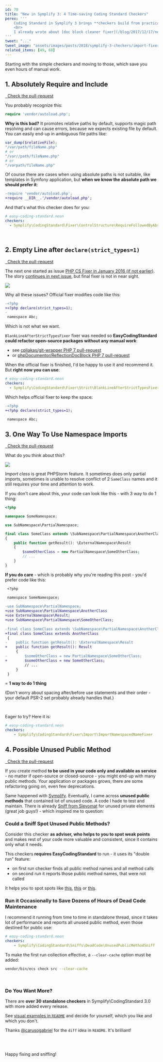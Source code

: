 ```yaml
---
id: 70
title: "New in Symplify 3: 4 Time-saving Coding Standard Checkers"
perex: '''
    Coding Standard in Symplify 3 brings **checkers build from practical use in PHPStorm**. It can do lot of work for you, like add getters, remove trailing spaces, but has still some room for automation and improvement.
    <br>   
    I already wrote about [doc block cleaner fixer](/blog/2017/12/17/new-in-symplify-3-doc-block-cleaner-fixer/) and here 4 more checkers, **that saves you from monkey-typing and let you focus on algorithms**. 
'''
tweet: "..."
tweet_image: "assets/images/posts/2018/symplify-3-checkers/import-fixer.png"
related_items: [49, 68]
---
```


Starting with the simple checkers and moving to those, which save you even hours of manual work.   

## 1. Absolutely Require and Include

<a href="https://github.com/Symplify/Symplify/pull/385" class="btn btn-dark btn-sm mb-3 mt-2">
    <em class="fa fa-github"></em>
    &nbsp;
    Check the pull-request
</a>


You probably recognize this: 

```php
require 'vendor/autoload.php';
```

**Why is this bad?** It promotes relative paths by default, supports magic path resolving and can cause errors, because we expects existing file by default. You can easily end-up in ambiguous file paths like:

```php
var_dump($relativeFile);
"/var/path/fileName.php"
# or
"/var//path/fileName.php"
# or 
"/varpath/fileName.php" 
```


Of course there are cases when using absolute paths is not suitable, like templates in Symfony application, but **when we know the absolute path we should prefer it**: 
 
```diff
-require 'vendor/autoload.php';
+require __DIR__.'/vendor/autoload.php';
```

And that's what this checker does for you:

```yaml
# easy-coding-standard.neon
checkers:
  - Symplify\CodingStandard\Fixer\ControlStructure\RequireFollowedByAbsolutePathFixer
```

<br>

## 2. Empty Line after `declare(strict_types=1)`

<a href="https://github.com/Symplify/Symplify/pull/443" class="btn btn-dark btn-sm mb-3 mt-2">
    <em class="fa fa-github"></em>
    &nbsp;
    Check the pull-request
</a>

The next one started as issue [PHP CS Fixer in January 2016 (if not earlier)](https://github.com/FriendsOfPHP/PHP-CS-Fixer/issues/1793). The story [continues in next issue](https://github.com/FriendsOfPHP/PHP-CS-Fixer/issues/2062), but final fixer is not in near sight. 

<img src="/assets/images/posts/2018/symplify-3-checkers/long-time.png" class="img-thumbnail">

Why all these issues? Official fixer modifies code like this:

```diff
-<?php
+<?php declare(strict_types=1);
-
 namespace Abc;
```

Which is not what we want.
 
`BlankLineAfterStrictTypesFixer` fixer was needed so **EasyCodingStandard could refactor open-source packages without any manual work**: 

- see [cpliakas/git-wrapper PHP 7 pull-request](https://github.com/cpliakas/git-wrapper/pull/137/files)
- or [phpDocumentor/ReflectionDocBlock PHP 7  pull-request](https://github.com/phpDocumentor/ReflectionDocBlock/pull/137/files)

When the official fixer is finished, I'd be happy to use it and recommend it. But **right now you can use**: 

```yaml
# easy-coding-standard.neon
checkers:
  - Symplify\CodingStandard\Fixer\Strict\BlankLineAfterStrictTypesFixer
```

Which helps official fixer to keep the space:


```diff
-<?php
+<?php declare(strict_types=1);

 namespace Abc;
```

## 3. One Way To Use Namespace Imports

<a href="https://github.com/Symplify/Symplify/pull/421" class="btn btn-dark btn-sm mb-3 mt-2">
    <em class="fa fa-github"></em>
    &nbsp;
    Check the pull-request
</a>

What do you think about this?

<img src="/assets/images/posts/2018/symplify-3-checkers/import-fixer.png" class="img-thumbnail">

*Import class* is great PHPStorm feature. It sometimes does only partial imports, sometimes is unable to resolve conflict of 2 `SameClass` names and it still requires your time and attention to work.

If you don't care about this, your code can look like this - with 3 way to do 1 thing:

```php
<?php 

namespace SomeNamespace;

use SubNamespace\PartialNamespace;

final class SomeClass extends \SubNamespace\PartialNamespace\AnotherClass
{
    public function getResult(): \ExternalNamespace\Result
    {
        $someOtherClass = new PartialNamespace\SomeOtherClass;
        // ...    
    }
}
```

**If you do care** - which is probably why you're reading this post - you'd prefer code like this:

```diff
 <?php 

 namespace SomeNamespace;
 
-use SubNamespace\PartialNamespace;
+use SubNamespace\PartialNamespace\AnotherClass
+use ExternalNamespace\Result;
+use SubNamespace\PartialNamespace\SomeOtherClass;
 
-final class SomeClass extends \SubNamespace\PartialNamespace\AnotherClass
+final class SomeClass extends AnotherClass
 {
-    public function getResult(): \ExternalNamespace\Result
+    public function getResult(): Result
     {
-        $someOtherClass = new PartialNamespace\SomeOtherClass;
+        $someOtherClass = new SomeOtherClass;
         // ...    
     }
 }
```

= **1 way to do 1 thing**

(Don't worry about spacing after/before use statements and their order - your default PSR-2 set probably already handles that.)

<br>

Eager to try? Here it is:

```yaml
# easy-coding-standard.neon
checkers:
    - Symplify\CodingStandard\Fixer\Import\ImportNamespacedNameFixer
```

## 4. Possible Unused Public Method

<a href="https://github.com/Symplify/Symplify/pull/466" class="btn btn-dark btn-sm mb-3 mt-2">
    <em class="fa fa-github"></em>
    &nbsp;
    Check the pull-request
</a>


If you create method **to be used in your code only and available as service** - no matter if open-source or closed-source - you might end-up with many public methods. Your application or packages grows, there are some refactoring going on, even few deprecations.

Same happened with [Symplify](https://github.com/Symplify/Symplify). Eventually, I came across **unused public methods** that contained lot of unused code. A code I hade to test and maintain. There is already [Sniff from Slevomat](https://github.com/slevomat/coding-standard#slevomatcodingstandardclassesunusedprivateelements-) for unused private elements (great job guys!) - which inspired me to question: 

### Could a Sniff Spot Unused Public Methods?

Consider this checker **as adviser, who helps to you to spot weak points** and makes rest of your code more valuable and consistent, since it contains only what it needs.

This checkers **requires EasyCodingStandard** to run - it uses its "double run" feature:

- on first run checker finds all public method names and all method calls
- on second run it reports those public method names, that were not called

It helps you to spot spots like [this](https://github.com/Symplify/Symplify/pull/466/commits/3f08ed1fb2f22dd6c4a7b46d680adf4ab5a0907d), [this](https://github.com/Symplify/Symplify/pull/466/commits/fa21855694d933716117b2a2db13acac55b86d69) or [this](https://github.com/Symplify/Symplify/pull/552/commits/2df9cbab657a701acb2163f7321216fb782fcf35). 

### Run it Occasionally to Save Dozens of Hours of Dead Code Maintenance 

I recommend it running from time to time in standalone thread, since it takes lot of performance and reports all unused public method, even those destined for public use:
 
```yaml
# easy-coding-standard.neon
checkers:
    - Symplify\CodingStandard\Sniffs\DeadCode\UnusedPublicMethodSniff
```

To make the first run collection effective, a `--clear-cache` option must be added:

```bash
vendor/bin/ecs check src --clear-cache
```

<br>

### Do You Want More? 

There are **over 30 standalone checkers** in Symplify\CodingStandard 3.0 with more added every release.
 
See [visual examples in `README`](https://github.com/Symplify/CodingStandard#rules-overview) and decide for yourself, which you like and which you don't.

Thanks [@carusogabriel](https://twitter.com/carusogabriel) for the `diff` idea in `README`. It's brilliant!

<br><br>

Happy fixing and sniffing!
